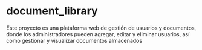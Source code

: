 # document_library
Este proyecto es una plataforma web de gestión de usuarios y documentos, donde los administradores pueden agregar, editar y eliminar usuarios, así como gestionar y visualizar documentos almacenados
